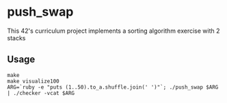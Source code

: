 # push_swap
This 42's curriculum project implements a sorting algorithm exercise with 2 stacks

## Usage
```
make
make visualize100
ARG=`ruby -e "puts (1..50).to_a.shuffle.join(' ')"`; ./push_swap $ARG | ./checker -vcat $ARG
```
